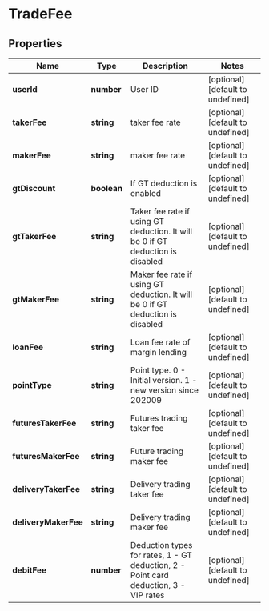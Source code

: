 # TradeFee

## Properties

Name | Type | Description | Notes
------------ | ------------- | ------------- | -------------
**userId** | **number** | User ID | [optional] [default to undefined]
**takerFee** | **string** | taker fee rate | [optional] [default to undefined]
**makerFee** | **string** | maker fee rate | [optional] [default to undefined]
**gtDiscount** | **boolean** | If GT deduction is enabled | [optional] [default to undefined]
**gtTakerFee** | **string** | Taker fee rate if using GT deduction. It will be 0 if GT deduction is disabled | [optional] [default to undefined]
**gtMakerFee** | **string** | Maker fee rate if using GT deduction. It will be 0 if GT deduction is disabled | [optional] [default to undefined]
**loanFee** | **string** | Loan fee rate of margin lending | [optional] [default to undefined]
**pointType** | **string** | Point type. 0 - Initial version. 1 - new version since 202009 | [optional] [default to undefined]
**futuresTakerFee** | **string** | Futures trading taker fee | [optional] [default to undefined]
**futuresMakerFee** | **string** | Future trading maker fee | [optional] [default to undefined]
**deliveryTakerFee** | **string** | Delivery trading taker fee | [optional] [default to undefined]
**deliveryMakerFee** | **string** | Delivery trading maker fee | [optional] [default to undefined]
**debitFee** | **number** | Deduction types for rates, 1 - GT deduction, 2 - Point card deduction, 3 - VIP rates | [optional] [default to undefined]

